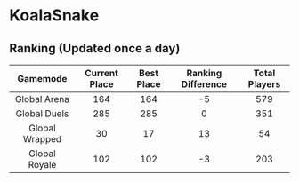 # KoalaSnake

## Ranking (Updated once a day)
| Gamemode | Current Place | Best Place | Ranking Difference | Total Players |
|:--------:|:-------------:|:----------:|:------------------:|:-------------:|
| Global Arena | 164 | 164 | -5 | 579 |
| Global Duels | 285 | 285 | 0 | 351 |
| Global Wrapped | 30 | 17 | 13 | 54 |
| Global Royale | 102 | 102 | -3 | 203 |

